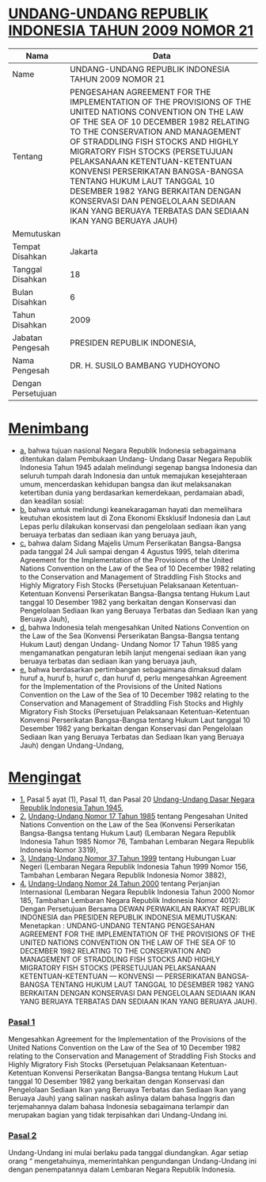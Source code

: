 # [UNDANG-UNDANG REPUBLIK INDONESIA TAHUN 2009 NOMOR 21](http://example.org/legal/peraturan/uu/2009/21)

| Nama | Data |
| ------ | ----- |
|Name|UNDANG-UNDANG REPUBLIK INDONESIA TAHUN 2009 NOMOR 21|
|Tentang| PENGESAHAN AGREEMENT FOR THE IMPLEMENTATION OF THE PROVISIONS OF THE UNITED NATIONS CONVENTION ON THE LAW OF THE SEA OF 10 DECEMBER 1982 RELATING TO THE CONSERVATION AND MANAGEMENT OF STRADDLING FISH STOCKS AND HIGHLY MIGRATORY FISH STOCKS (PERSETUJUAN PELAKSANAAN KETENTUAN-KETENTUAN KONVENSI PERSERIKATAN BANGSA-BANGSA TENTANG HUKUM LAUT TANGGAL 10 DESEMBER 1982 YANG BERKAITAN DENGAN KONSERVASI DAN PENGELOLAAN SEDIAAN IKAN YANG BERUAYA TERBATAS DAN SEDIAAN IKAN YANG BERUAYA JAUH)|
|Memutuskan||
|Tempat Disahkan|Jakarta|
|Tanggal Disahkan|18|
|Bulan Disahkan|6|
|Tahun Disahkan|2009|
|Jabatan Pengesah|PRESIDEN REPUBLIK INDONESIA,|
|Nama Pengesah|DR. H. SUSILO BAMBANG YUDHOYONO|
|Dengan Persetujuan||
# [Menimbang](http://example.org/legal/peraturan/uu/2009/21/menimbang)

* [a.](http://example.org/legal/peraturan/uu/2009/21/menimbang/huruf/a) bahwa tujuan nasional Negara Republik Indonesia sebagaimana ditentukan dalam Pembukaan Undang- Undang Dasar Negara Republik Indonesia Tahun 1945 adalah melindungi segenap bangsa Indonesia dan seluruh tumpah darah Indonesia dan untuk memajukan kesejahteraan umum, mencerdaskan kehidupan bangsa dan ikut melaksanakan ketertiban dunia yang berdasarkan kemerdekaan, perdamaian abadi, dan keadilan sosial:
* [b.](http://example.org/legal/peraturan/uu/2009/21/menimbang/huruf/b) bahwa untuk melindungi keanekaragaman hayati dan memelihara keutuhan ekosistem laut di Zona Ekonomi Eksklusif Indonesia dan Laut Lepas perlu dilakukan konservasi dan pengelolaan sediaan ikan yang beruaya terbatas dan sediaan ikan yang beruaya jauh,
* [c.](http://example.org/legal/peraturan/uu/2009/21/menimbang/huruf/c) bahwa dalam Sidang Majelis Umum Perserikatan Bangsa-Bangsa pada tanggal 24 Juli sampai dengan 4 Agustus 1995, telah diterima Agreement for the Implementation of the Provisions of the United Nations Convention on the Law of the Sea of 10 December 1982 relating to the Conservation and Management of Straddling Fish Stocks and Highly Migratory Fish Stocks (Persetujuan Pelaksanaan Ketentuan-Ketentuan Konvensi Perserikatan Bangsa-Bangsa tentang Hukum Laut tanggal 10 Desember 1982 yang berkaitan dengan Konservasi dan Pengelolaan Sediaan Ikan yang Beruaya Terbatas dan Sediaan Ikan yang Beruaya Jauh),
* [d.](http://example.org/legal/peraturan/uu/2009/21/menimbang/huruf/d) bahwa Indonesia telah mengesahkan United Nations Convention on the Law of the Sea (Konvensi Perserikatan Bangsa-Bangsa tentang Hukum Laut) dengan Undang- Undang Nomor 17 Tahun 1985 yang mengamanatkan pengaturan lebih lanjut mengenai sediaan ikan yang beruaya terbatas dan sediaan ikan yang beruaya jauh,
* [e.](http://example.org/legal/peraturan/uu/2009/21/menimbang/huruf/e) bahwa berdasarkan pertimbangan sebagaimana dimaksud dalam huruf a, huruf b, huruf c, dan huruf d, perlu mengesahkan Agreement for the Implementation of the Provisions of the United Nations Convention on the Law of the Sea of 10 December 1982 relating to the Conservation and Management of Straddling Fish Stocks and Highly Migratory Fish Stocks (Persetujuan Pelaksanaan Ketentuan-Ketentuan Konvensi Perserikatan Bangsa-Bangsa tentang Hukum Laut tanggal 10 Desember 1982 yang berkaitan dengan Konservasi dan Pengelolaan Sediaan Ikan yang Beruaya Terbatas dan Sediaan Ikan yang Beruaya Jauh) dengan Undang-Undang,
# [Mengingat](http://example.org/legal/peraturan/uu/2009/21/mengingat)

* [1.](http://example.org/legal/peraturan/uu/2009/21/mengingat/huruf/0001) Pasal 5 ayat (1), Pasal 11, dan Pasal 20 [Undang-Undang Dasar Negara Republik Indonesia Tahun 1945](http://example.org/legal/peraturan/uu),
* [2.](http://example.org/legal/peraturan/uu/2009/21/mengingat/huruf/0002) [Undang-Undang Nomor 17 Tahun 1985](http://example.org/legal/peraturan/uu/1985/17) tentang Pengesahan United Nations Convention on the Law of the Sea (Konvensi Perserikatan Bangsa-Bangsa tentang Hukum Laut) (Lembaran Negara Republik Indonesia Tahun 1985 Nomor 76, Tambahan Lembaran Negara Republik Indonesia Nomor 3319),
* [3.](http://example.org/legal/peraturan/uu/2009/21/mengingat/huruf/0003) [Undang-Undang Nomor 37 Tahun 1999](http://example.org/legal/peraturan/uu/1999/37) tentang Hubungan Luar Negeri (Lembaran Negara Republik Indonesia Tahun 1999 Nomor 156, Tambahan Lembaran Negara Republik Indonesia Nomor 3882),
* [4.](http://example.org/legal/peraturan/uu/2009/21/mengingat/huruf/0004) [Undang-Undang Nomor 24 Tahun 2000](http://example.org/legal/peraturan/uu/2000/24) tentang Perjanjian Internasional (Lembaran Negara Republik Indonesia Tahun 2000 Nomor 185, Tambahan Lembaran Negara Republik Indonesia Nomor 4012): Dengan Persetujuan Bersama DEWAN PERWAKILAN RAKYAT REPUBLIK INDONESIA dan PRESIDEN REPUBLIK INDONESIA MEMUTUSKAN: Menetapkan : UNDANG-UNDANG TENTANG PENGESAHAN AGREEMENT FOR THE IMPLEMENTATION OF THE PROVISIONS OF THE UNITED NATIONS CONVENTION ON THE LAW OF THE SEA OF 10 DECEMBER 1982 RELATING TO THE CONSERVATION AND MANAGEMENT OF STRADDLING FISH STOCKS AND HIGHLY MIGRATORY FISH STOCKS (PERSETUJUAN PELAKSANAAN KETENTUAN-KETENTUAN — KONVENSI — PERSERIKATAN BANGSA-BANGSA TENTANG HUKUM LAUT TANGGAL 10 DESEMBER 1982 YANG BERKAITAN DENGAN KONSERVASI DAN PENGELOLAAN SEDIAAN IKAN YANG BERUAYA TERBATAS DAN SEDIAAN IKAN YANG BERUAYA JAUH).

### [Pasal 1](http://example.org/legal/peraturan/uu/2009/21/pasal/0001)
Mengesahkan Agreement for the Implementation of the Provisions of the United Nations Convention on the Law of the Sea of 10 December 1982 relating to the Conservation and Management of Straddling Fish Stocks and Highly Migratory Fish Stocks (Persetujuan Pelaksanaan Ketentuan-Ketentuan Konvensi Perserikatan Bangsa-Bangsa tentang Hukum Laut tanggal 10 Desember 1982 yang berkaitan dengan Konservasi dan Pengelolaan Sediaan Ikan yang Beruaya Terbatas dan Sediaan Ikan yang Beruaya Jauh) yang salinan naskah aslinya dalam bahasa Inggris dan terjemahannya dalam bahasa Indonesia sebagaimana terlampir dan merupakan bagian yang tidak terpisahkan dari Undang-Undang ini.


### [Pasal 2](http://example.org/legal/peraturan/uu/2009/21/pasal/0002)
Undang-Undang ini mulai berlaku pada tanggal diundangkan. Agar setiap orang “ mengetahuinya, memerintahkan pengundangan Undang-Undang ini dengan penempatannya dalam Lembaran Negara Republik Indonesia.
